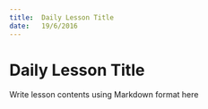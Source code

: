 ```yaml
---
title:  Daily Lesson Title
date:   19/6/2016
---
```


# Daily Lesson Title

Write lesson contents using Markdown format here
